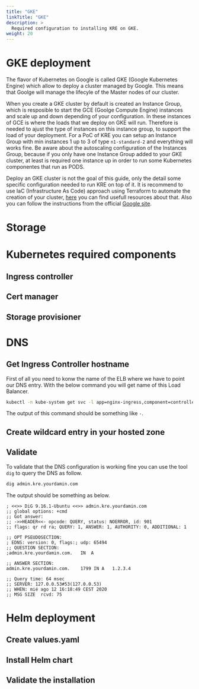 ```yaml
---
title: "GKE"
linkTitle: "GKE"
description: >
  Required configuration to installing KRE on GKE.
weight: 20
---
```


# GKE deployment

The flavor of Kubernetes on Google is called GKE (Google Kubernetes Engine) which allow to deploy a cluster managed by Google. This means that Goolge will manage the lifecyle of the Master nodes of our cluster. 

When you create a GKE cluster by default is created an Instance Group, which is resposible to start the GCE (Goolge Compute Engine) instances and scale up and down depending of your configuration. In these instances of GCE is where the loads that we deploy on GKE will run. Therefore is needed to ajust the type of instances on this instance group, to support the load of your deployment.  For a PoC of KRE you can setup an Instance Group with min instances 1 up to 3 of type `n1-standard-2` and everything will works fine. Be aware about the autoscaling configuration of the Instances Group, because if you only have one Instance Group added to your GKE cluster, at least is required one instance up in order to run some Kubernetes componentes that run as PODS.

Deploy an GKE cluster is not the goal of this guide, only the detail some specific configuration needed to run KRE on top of it. It is recommend to use IaC (Infrastructure As Code) approach using Terraform to automate the creation of your cluster, [here](https://learn.hashicorp.com/tutorials/terraform/gke) you can find usefull resources about that. Also you can follow the instructions from the official [Google site](https://cloud.google.com/cloud-build/docs/deploying-builds/deploy-gke). 

# Storage

# Kubernetes required components

## Ingress controller

## Cert manager

## Storage provisioner

# DNS

## Get Ingress Controller hostname

First of all you need to konw the name of the ELB where we have to point our DNS entry. With the below command you will get name of this Load Balancer.

```bash
kubectl -n kube-system get svc -l app=nginx-ingress,component=controller -o jsonpath="{.items[0].status.loadBalancer.ingress[0].hostname}"
```

The output of this command should be something like `-`.

## Create wildcard entry in your hosted zone


 
## Validate 

To validate that the DNS configuration is working fine you can use the tool `dig` to query the DNS as follow.

```bash
dig admin.kre.yourdamin.com
```
The output should be something as below.

```
; <<>> DiG 9.16.1-Ubuntu <<>> admin.kre.yourdamin.com
;; global options: +cmd
;; Got answer:
;; ->>HEADER<<- opcode: QUERY, status: NOERROR, id: 901
;; flags: qr rd ra; QUERY: 1, ANSWER: 1, AUTHORITY: 0, ADDITIONAL: 1

;; OPT PSEUDOSECTION:
; EDNS: version: 0, flags:; udp: 65494
;; QUESTION SECTION:
;admin.kre.yourdamin.com.	IN	A

;; ANSWER SECTION:
admin.kre.yourdamin.com.	1799 IN	A	1.2.3.4

;; Query time: 64 msec
;; SERVER: 127.0.0.53#53(127.0.0.53)
;; WHEN: mié ago 12 16:18:49 CEST 2020
;; MSG SIZE  rcvd: 75

```

# Helm deployment

## Create values.yaml

## Install Helm chart

## Validate the installation
